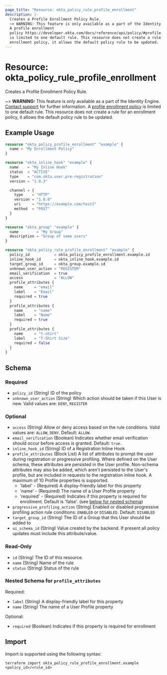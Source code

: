 ```yaml
---
page_title: "Resource: okta_policy_rule_profile_enrollment"
description: |-
  Creates a Profile Enrollment Policy Rule.
  ~> WARNING: This feature is only available as a part of the Identity Engine. Contact support mailto:dev-inquiries@okta.com for further information.
  A profile enrollment
  policy https://developer.okta.com/docs/reference/api/policy/#profile-enrollment-policy
  is limited to one default rule. This resource does not create a rule for an
  enrollment policy, it allows the default policy rule to be updated.
---
```


# Resource: okta_policy_rule_profile_enrollment

Creates a Profile Enrollment Policy Rule.
		
~> **WARNING:** This feature is only available as a part of the Identity Engine. [Contact support](mailto:dev-inquiries@okta.com) for further information.
A [profile enrollment
policy](https://developer.okta.com/docs/reference/api/policy/#profile-enrollment-policy)
is limited to one default rule. This resource does not create a rule for an
enrollment policy, it allows the default policy rule to be updated.

## Example Usage

```terraform
resource "okta_policy_profile_enrollment" "example" {
  name = "My Enrollment Policy"
}

resource "okta_inline_hook" "example" {
  name    = "My Inline Hook"
  status  = "ACTIVE"
  type    = "com.okta.user.pre-registration"
  version = "1.0.3"

  channel = {
    type    = "HTTP"
    version = "1.0.0"
    uri     = "https://example.com/test2"
    method  = "POST"
  }
}

resource "okta_group" "example" {
  name        = "My Group"
  description = "Group of some users"
}

resource "okta_policy_rule_profile_enrollment" "example" {
  policy_id           = okta_policy_profile_enrollment.example.id
  inline_hook_id      = okta_inline_hook.example.id
  target_group_id     = okta_group.example.id
  unknown_user_action = "REGISTER"
  email_verification  = true
  access              = "ALLOW"
  profile_attributes {
    name     = "email"
    label    = "Email"
    required = true
  }
  profile_attributes {
    name     = "name"
    label    = "Name"
    required = true
  }
  profile_attributes {
    name     = "t-shirt"
    label    = "T-Shirt Size"
    required = false
  }
}
```

<!-- schema generated by tfplugindocs -->
## Schema

### Required

- `policy_id` (String) ID of the policy
- `unknown_user_action` (String) Which action should be taken if this User is new. Valid values are: `DENY`, `REGISTER`

### Optional

- `access` (String) Allow or deny access based on the rule conditions. Valid values are: `ALLOW`, `DENY`. Default: `ALLOW`.
- `email_verification` (Boolean) Indicates whether email verification should occur before access is granted. Default: `true`.
- `inline_hook_id` (String) ID of a Registration Inline Hook
- `profile_attributes` (Block List) A list of attributes to prompt the user during registration or progressive profiling. Where defined on the User schema, these attributes are persisted in the User profile. Non-schema attributes may also be added, which aren't persisted to the User's profile, but are included in requests to the registration inline hook. A maximum of 10 Profile properties is supported.
	- 'label' - (Required) A display-friendly label for this property
	- 'name' - (Required) The name of a User Profile property
	- 'required' - (Required) Indicates if this property is required for enrollment. Default is 'false'. (see [below for nested schema](#nestedblock--profile_attributes))
- `progressive_profiling_action` (String) Enabled or disabled progressive profiling action rule conditions: `ENABLED` or `DISABLED`. Default: `DISABLED`
- `target_group_id` (String) The ID of a Group that this User should be added to
- `ui_schema_id` (String) Value created by the backend. If present all policy updates must include this attribute/value.

### Read-Only

- `id` (String) The ID of this resource.
- `name` (String) Name of the rule
- `status` (String) Status of the rule

<a id="nestedblock--profile_attributes"></a>
### Nested Schema for `profile_attributes`

Required:

- `label` (String) A display-friendly label for this property
- `name` (String) The name of a User Profile property

Optional:

- `required` (Boolean) Indicates if this property is required for enrollment

## Import

Import is supported using the following syntax:

```shell
terraform import okta_policy_rule_profile_enrollment.example <policy_id>/<rule_id>
```
